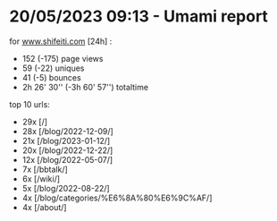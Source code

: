 # 20/05/2023 09:13 - Umami report
for www.shifeiti.com [24h] :

 - 152 (-175) page views
 - 59 (-22) uniques
 - 41 (-5) bounces
 - 2h 26' 30'' (-3h 60' 57'') totaltime


top 10 urls:
 - 29x [/]
 - 28x [/blog/2022-12-09/]
 - 21x [/blog/2023-01-12/]
 - 20x [/blog/2022-12-22/]
 - 12x [/blog/2022-05-07/]
 - 7x [/bbtalk/]
 - 6x [/wiki/]
 - 5x [/blog/2022-08-22/]
 - 4x [/blog/categories/%E6%8A%80%E6%9C%AF/]
 - 4x [/about/]


